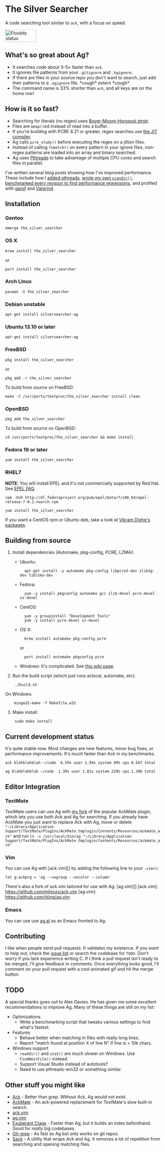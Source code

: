 # The Silver Searcher #

A code searching tool similar to `ack`, with a focus on speed.

<a href="https://floobits.com/ggreer/ag/redirect">
  <img alt="Floobits status" width="100" height="40" src="https://floobits.com/ggreer/ag.png" />
</a>


## What's so great about Ag? ##

* It searches code about 3–5× faster than `ack`.
* It ignores file patterns from your `.gitignore` and `.hgignore`.
* If there are files in your source repo you don't want to search, just add their patterns to a `.agignore` file. \*cough\* extern \*cough\*
* The command name is 33% shorter than `ack`, and all keys are on the home row!


## How is it so fast? ##

* Searching for literals (no regex) uses [Boyer-Moore-Horspool strstr](http://en.wikipedia.org/wiki/Boyer%E2%80%93Moore%E2%80%93Horspool_algorithm).
* Files are `mmap()`ed instead of read into a buffer.
* If you're building with PCRE 8.21 or greater, regex searches use [the JIT compiler](http://sljit.sourceforge.net/pcre.html).
* Ag calls `pcre_study()` before executing the regex on a jillion files.
* Instead of calling `fnmatch()` on every pattern in your ignore files, non-regex patterns are loaded into an array and binary searched.
* Ag uses [Pthreads](http://en.wikipedia.org/wiki/POSIX_Threads) to take advantage of multiple CPU cores and search files in parallel.

I've written several blog posts showing how I've improved performance. These include how I [added pthreads](http://geoff.greer.fm/2012/09/07/the-silver-searcher-adding-pthreads/), [wrote my own `scandir()`](http://geoff.greer.fm/2012/09/03/profiling-ag-writing-my-own-scandir/), [benchmarked every revision to find performance regressions](http://geoff.greer.fm/2012/08/25/the-silver-searcher-benchmarking-revisions/), and profiled with [gprof](http://geoff.greer.fm/2012/02/08/profiling-with-gprof/) and [Valgrind](http://geoff.greer.fm/2012/01/23/making-programs-faster-profiling/).


## Installation ##

### Gentoo

    emerge the_silver_searcher

### OS X

    brew install the_silver_searcher

or

    port install the_silver_searcher

### Arch Linux

    pacman -S the_silver_searcher

### Debian unstable

    apt-get install silversearcher-ag

### Ubuntu 13.10 or later

    apt-get install silversearcher-ag

### FreeBSD

    pkg install the_silver_searcher

or

    pkg_add -r the_silver_searcher

To build from source on FreeBSD:

    make -C /usr/ports/textproc/the_silver_searcher install clean

### OpenBSD

    pkg_add the_silver_searcher

To build from source on OpenBSD:

    cd /usr/ports/textproc/the_silver_searcher && make install

### Fedora 19 or later

    yum install the_silver_searcher

### RHEL7
__NOTE:__  You will install EPEL and it's not commercially supported by Red Hat. See [EPEL FAQ](https://fedoraproject.org/wiki/EPEL/FAQ). 

    rpm -Uvh http://dl.fedoraproject.org/pub/epel/beta/7/x86_64/epel-release-7-0.2.noarch.rpm

    yum install the_silver_searcher

If you want a CentOS rpm or Ubuntu deb, take a look at [Vikram Dighe's packages](http://swiftsignal.com/packages/).


## Building from source ##

1. Install dependencies (Automake, pkg-config, PCRE, LZMA):
    * Ubuntu:

            apt-get install -y automake pkg-config libpcre3-dev zlib1g-dev liblzma-dev
    * Fedora:

            yum -y install pkgconfig automake gcc zlib-devel pcre-devel xz-devel
    * CentOS:

            yum -y groupinstall "Development Tools"
            yum -y install pcre-devel xz-devel
    * OS X:

            brew install automake pkg-config pcre
        or

            port install automake pkgconfig pcre
    * Windows: It's complicated. See [this wiki page](https://github.com/ggreer/the_silver_searcher/wiki/Windows).
2. Run the build script (which just runs aclocal, automake, etc):

        ./build.sh

  On Windows:

        mingw32-make -f Makefile.w32
3. Make install:

        sudo make install



## Current development status ##

It's quite stable now. Most changes are new features, minor bug fixes, or performance improvements. It's much faster than Ack in my benchmarks.

    ack blahblahblah ~/code  6.59s user 1.94s system 99% cpu 8.547 total

    ag blahblahblah ~/code  1.39s user 1.81s system 229% cpu 1.396 total


## Editor Integration ##

### TextMate ###

TextMate users can use Ag with [my fork](https://github.com/ggreer/AckMate) of the popular AckMate plugin, which lets you use both Ack and Ag for searching. If you already have AckMate you just want to replace Ack with Ag, move or delete `"~/Library/Application Support/TextMate/PlugIns/AckMate.tmplugin/Contents/Resources/ackmate_ack"` and run `ln -s /usr/local/bin/ag "~/Library/Application Support/TextMate/PlugIns/AckMate.tmplugin/Contents/Resources/ackmate_ack"`

### Vim ###

You can use Ag with [ack.vim][] by adding the following line to your `.vimrc`:

    let g:ackprg = 'ag --nogroup --nocolor --column'

There's also a fork of ack.vim tailored for use with Ag: [ag.vim][]
[ack.vim]: https://github.com/mileszs/ack.vim
[ag.vim]: https://github.com/rking/ag.vim

### Emacs ###

You can use use [ag.el][] as an Emacs fronted to Ag.

[ag.el]: https://github.com/Wilfred/ag.el


## Contributing ##

I like when people send pull requests. It validates my existence. If you want to help out, check the [issue list](https://github.com/ggreer/the_silver_searcher/issues?sort=updated&state=open) or search the codebase for `TODO`. Don't worry if you lack experience writing C. If I think a pull request isn't ready to be merged, I'll give feedback in comments. Once everything looks good, I'll comment on your pull request with a cool animated gif and hit the merge button.


## TODO ##

A special thanks goes out to Alex Davies. He has given me some excellent recommendations to improve Ag. Many of these things are still on my list:

* Optimizations
  * Write a benchmarking script that tweaks various settings to find what's fastest.
* Features
  * Behave better when matching in files with really long lines.
  * Report "match found at position X of line N" if line is > 10k chars.
* Windows support
  * `readdir()` and `stat()` are much slower on Windows. Use `FindNextFile()` instead.
  * Support Visual Studio instead of autotools?
  * Need to use pthreads-win32 or something similar.


## Other stuff you might like ##

* [Ack](https://github.com/petdance/ack) - Better than grep. Without Ack, Ag would not exist.
* [AckMate](https://github.com/protocool/AckMate) - An ack-powered replacement for TextMate's slow built-in search.
* [ack.vim](https://github.com/mileszs/ack.vim)
* [ag.vim]( https://github.com/rking/ag.vim)
* [Exuberant Ctags](http://ctags.sourceforge.net/) - Faster than Ag, but it builds an index beforehand. Good for *really* big codebases.
* [Git-grep](http://git-scm.com/docs/git-grep) - As fast as Ag but only works on git repos.
* [Sack](https://github.com/sampson-chen/sack) - A utility that wraps Ack and Ag. It removes a lot of repetition from searching and opening matching files.
